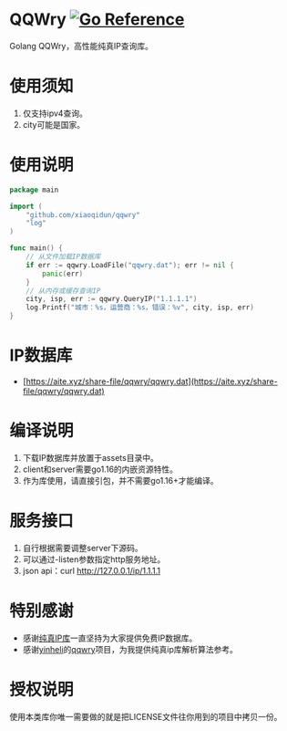 # QQWry [![Go Reference](https://pkg.go.dev/badge/github.com/xiaoqidun/qqwry.svg)](https://pkg.go.dev/github.com/xiaoqidun/qqwry)

Golang QQWry，高性能纯真IP查询库。

# 使用须知

1. 仅支持ipv4查询。
2. city可能是国家。

# 使用说明

```go
package main

import (
	"github.com/xiaoqidun/qqwry"
	"log"
)

func main() {
	// 从文件加载IP数据库
	if err := qqwry.LoadFile("qqwry.dat"); err != nil {
		panic(err)
	}
	// 从内存或缓存查询IP
	city, isp, err := qqwry.QueryIP("1.1.1.1")
	log.Printf("城市：%s，运营商：%s，错误：%v", city, isp, err)
}
```

# IP数据库

- [https://aite.xyz/share-file/qqwry/qqwry.dat](https://aite.xyz/share-file/qqwry/qqwry.dat)

# 编译说明

1. 下载IP数据库并放置于assets目录中。
2. client和server需要go1.16的内嵌资源特性。
3. 作为库使用，请直接引包，并不需要go1.16+才能编译。

# 服务接口

1. 自行根据需要调整server下源码。
2. 可以通过-listen参数指定http服务地址。
3. json api：curl http://127.0.0.1/ip/1.1.1.1

# 特别感谢

- 感谢[纯真IP库](https://www.cz88.net/)一直坚持为大家提供免费IP数据库。
- 感谢[yinheli](https://github.com/yinheli)的[qqwry](https://github.com/yinheli/qqwry)项目，为我提供纯真ip库解析算法参考。

# 授权说明

使用本类库你唯一需要做的就是把LICENSE文件往你用到的项目中拷贝一份。